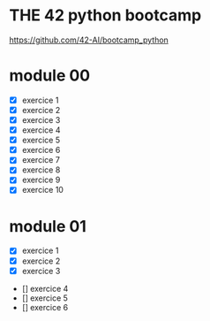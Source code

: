 # THE 42 python bootcamp

https://github.com/42-AI/bootcamp_python

# module 00
- [x] exercice 1
- [x] exercice 2
- [x] exercice 3
- [x] exercice 4
- [x] exercice 5
- [x] exercice 6
- [x] exercice 7
- [x] exercice 8
- [x] exercice 9
- [x] exercice 10
# module 01
- [x] exercice 1
- [x] exercice 2
- [x] exercice 3
- [] exercice 4
- [] exercice 5
- [] exercice 6
